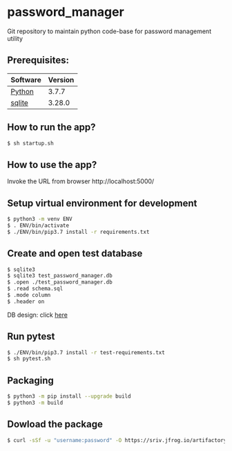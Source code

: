 # password_manager
Git repository to maintain python code-base for password management utility

## Prerequisites:

| Software                                                       | Version |
|----------------------------------------------------------------|---------|
| [Python](https://docs.python-guide.org/starting/install3/osx/) | 3.7.7   |
| [sqlite](https://www.sqlite.org/download.html)                 | 3.28.0  |

## How to run the app?

```sh
$ sh startup.sh
```

## How to use the app?

Invoke the URL from browser http://localhost:5000/

## Setup virtual environment for development

```sh
$ python3 -m venv ENV
$ . ENV/bin/activate
$ ./ENV/bin/pip3.7 install -r requirements.txt
```

## Create and open test database

```sh
$ sqlite3
$ sqlite3 test_password_manager.db
$ .open ./test_password_manager.db
$ .read schema.sql
$ .mode column
$ .header on
```
DB design: click [here](schema.sql)

## Run pytest

```sh
$ ./ENV/bin/pip3.7 install -r test-requirements.txt
$ sh pytest.sh
```

## Packaging

```sh
$ python3 -m pip install --upgrade build
$ python3 -m build
```

## Dowload the package

```sh
$ curl -sSf -u "username:password" -O https://sriv.jfrog.io/artifactory/password-manager-local/simvault-password-manager-1.0.0.tar.gz
```
